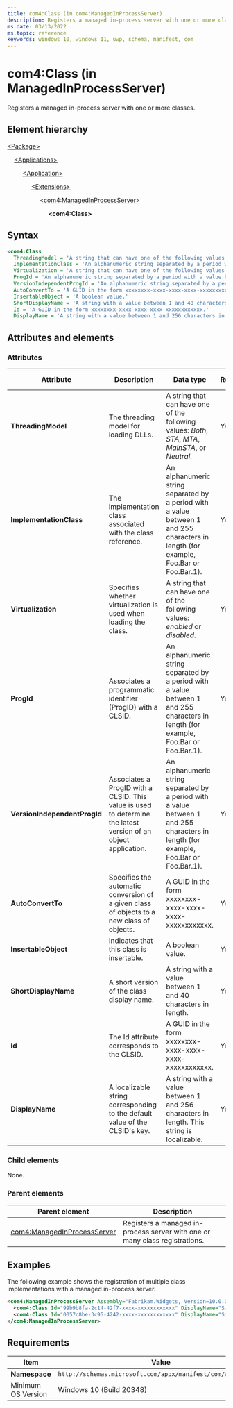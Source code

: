 ```yaml
---
title: com4:Class (in com4:ManagedInProcessServer)
description: Registers a managed in-process server with one or more classes. (in com4:ManagedInProcessServer)
ms.date: 03/13/2022
ms.topic: reference
keywords: windows 10, windows 11, uwp, schema, manifest, com
---
```


# com4:Class (in ManagedInProcessServer)

Registers a managed in-process server with one or more classes.

## Element hierarchy

[\<Package\>](element-package.md)

&nbsp;&nbsp;&nbsp;&nbsp;[\<Applications\>](element-applications.md)

&nbsp;&nbsp;&nbsp;&nbsp; &nbsp;&nbsp;&nbsp;&nbsp;[\<Application\>](element-application.md)

&nbsp;&nbsp;&nbsp;&nbsp; &nbsp;&nbsp;&nbsp;&nbsp; &nbsp;&nbsp;&nbsp;&nbsp;[\<Extensions\>](element-1-extensions.md)

&nbsp;&nbsp;&nbsp;&nbsp; &nbsp;&nbsp;&nbsp;&nbsp; &nbsp;&nbsp;&nbsp;&nbsp; &nbsp;&nbsp;&nbsp;&nbsp;[\<com4:ManagedInProcessServer\>](element-com4-managedinprocessserver.md)

&nbsp;&nbsp;&nbsp;&nbsp; &nbsp;&nbsp;&nbsp;&nbsp; &nbsp;&nbsp;&nbsp;&nbsp; &nbsp;&nbsp;&nbsp;&nbsp; &nbsp;&nbsp;&nbsp;&nbsp;**\<com4:Class\>**

## Syntax

```xml
<com4:Class
  ThreadingModel = 'A string that can have one of the following values: "Both", "STA", "MTA", "MainSTA", or "Neutral".'
  ImplementationClass = 'An alphanumeric string separated by a period with a value between 1 and 255 characters in length (for example, Foo.Bar or Foo.Bar.1).'
  Virtualization = 'A string that can have one of the following values: "enabled" or "disabled".'
  ProgId = 'An alphanumeric string separated by a period with a value between 1 and 255 characters in length (for example, Foo.Bar or Foo.Bar.1).'
  VersionIndependentProgId = 'An alphanumeric string separated by a period with a value between 1 and 255 characters in length (for example, Foo.Bar or Foo.Bar.1).'
  AutoConvertTo = 'A GUID in the form xxxxxxxx-xxxx-xxxx-xxxx-xxxxxxxxxxxx.'
  InsertableObject = 'A boolean value.'
  ShortDisplayName = 'A string with a value between 1 and 40 characters in length.'
  Id = 'A GUID in the form xxxxxxxx-xxxx-xxxx-xxxx-xxxxxxxxxxxx.'
  DisplayName = 'A string with a value between 1 and 256 characters in length. This string is localizable.' />
```

## Attributes and elements

### Attributes

| Attribute | Description | Data type | Required | Default value |
|-|-|-|-|-|
| **ThreadingModel** | The threading model for loading DLLs. | A string that can have one of the following values: *Both*, *STA*, *MTA*, *MainSTA*, or *Neutral*. | Yes |  |
| **ImplementationClass** | The implementation class associated with the class reference. | An alphanumeric string separated by a period with a value between 1 and 255 characters in length (for example, Foo.Bar or Foo.Bar.1). | Yes |  |
| **Virtualization** | Specifies whether virtualization is used when loading the class. | A string that can have one of the following values: *enabled* or *disabled*. | Yes |  |
| **ProgId** | Associates a programmatic identifier (ProgID) with a CLSID. | An alphanumeric string separated by a period with a value between 1 and 255 characters in length (for example, Foo.Bar or Foo.Bar.1). | Yes |  |
| **VersionIndependentProgId** | Associates a ProgID with a CLSID. This value is used to determine the latest version of an object application. | An alphanumeric string separated by a period with a value between 1 and 255 characters in length (for example, Foo.Bar or Foo.Bar.1). | Yes |  |
| **AutoConvertTo** | Specifies the automatic conversion of a given class of objects to a new class of objects. | A GUID in the form xxxxxxxx-xxxx-xxxx-xxxx-xxxxxxxxxxxx. | Yes |  |
| **InsertableObject** | Indicates that this class is insertable. | A boolean value. | Yes |  |
| **ShortDisplayName** | A short version of the class display name. | A string with a value between 1 and 40 characters in length. | Yes |  |
| **Id** | The Id attribute corresponds to the CLSID. | A GUID in the form xxxxxxxx-xxxx-xxxx-xxxx-xxxxxxxxxxxx. | Yes |
| **DisplayName** | A localizable string corresponding to the default value of the CLSID's key. | A string with a value between 1 and 256 characters in length. This string is localizable. | Yes |  |

### Child elements

None.

### Parent elements

| Parent element | Description |
|-|-|
| [com4:ManagedInProcessServer](element-com4-managedinprocessserver.md) | Registers a managed in-process server with one or many class registrations. |

## Examples

The following example shows the registration of multiple class implementations with a managed in-process server.

```xml
<com4:ManagedInProcessServer Assembly="Fabrikam.Widgets, Version=10.0.0.0, Culture=neutral, PublicKeyToken=xxxxxxxxxxxxxxxxx" RuntimeVersion="v4.0.30319"> 
  <com4:Class Id="99b9b8fa-2c14-42f7-xxxx-xxxxxxxxxxxx" DisplayName="SimpleWidget" ImplementationClass="Fabrikam.Widgets.SimpleWidget"/> 
  <com4:Class Id="0057c8be-3c95-4242-xxxx-xxxxxxxxxxxx" DisplayName="SingleThreadedWidget" ImplementationClass="Fabrikam.Widgets.SingleThreadedWidget" ThreadingModel="Apartment"/> 
</com4:ManagedInProcessServer> 
```

## Requirements

| Item | Value |
|--|--|
| **Namespace** | `http://schemas.microsoft.com/appx/manifest/com/windows10/4` |
| Minimum OS Version | Windows 10 (Build 20348) |
